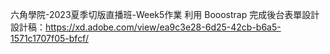 六角學院-2023夏季切版直播班-Week5作業
利用 Booostrap 完成後台表單設計
設計稿：https://xd.adobe.com/view/ea9c3e28-6d25-42cb-b6a5-1571c1707f05-bfcf/
